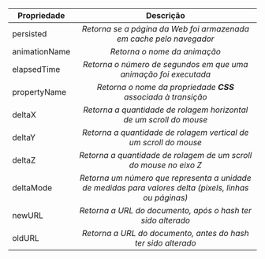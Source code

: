 | Propriedade | Descrição|
| ------------- |:-------------:|
| persisted | *Retorna se a página da Web foi armazenada em cache pelo navegador* |
| animationName | *Retorna o nome da animação* |
| elapsedTime | *Retorna o número de segundos em que uma animação foi executada* | 
| propertyName| *Retorna o nome da propriedade **CSS** associada à transição* |
| deltaX | *Retorna a quantidade de rolagem horizontal de um scroll do mouse* | 
| deltaY | *Retorna a quantidade de rolagem vertical de um scroll do mouse* |
| deltaZ | *Retorna a quantidade de rolagem de um scroll do mouse no eixo Z* |
| deltaMode | *Retorna um número que representa a unidade de medidas para valores delta (pixels, linhas ou páginas)* |
| newURL | *Retorna a URL do documento, após o hash ter sido alterado* |
| oldURL | *Retorna a URL do documento, antes do hash ter sido alterado* |
